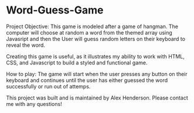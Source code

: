 # Word-Guess-Game
Project Objective:
This game is modeled after a game of hangman. The computer will choose at random a word from the themed array using Javasript and then the User will guess random letters on their keyboard to reveal the word. 

Creating this game is useful, as it illustrates my ability to work with HTML, CSS, and Javascript to build a styled and functional game. 

How to play:
The game will start when the user presses any button on their keyboard and continues until the user has either guessed the word successfully or run out of attemps. 

This project was built and is maintained by Alex Henderson. Please contact me with any questions!
